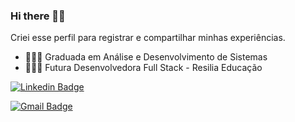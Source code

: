 ### Hi there 🤘🏼

Criei esse perfil para registrar e compartilhar minhas experiências.

* 👩🏻‍🎓 Graduada em Análise e Desenvolvimento de Sistemas <br />
* 👩🏻‍💻 Futura Desenvolvedora Full Stack - Resilia Educação


[![Linkedin Badge](https://img.shields.io/badge/-Vanessa%20Cardoso-fad2e1?style=flat-square&logo=Linkedin&logoColor=black&link=https://www.linkedin.com/in/cardosovanessa/)](https://www.linkedin.com/in/cardosovanessa//) 

[![Gmail Badge](https://img.shields.io/badge/-cardosovanessafs@gmail.com-fad2e1?style=flat-square&logo=Gmail&logoColor=black&link=mailto:cardosovanessafs@gmail.com)](mailto:cardosovanessafs@gmail.com) 

